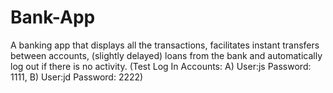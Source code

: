 # Bank-App
A banking app that displays all the transactions, facilitates instant transfers between accounts, (slightly delayed) loans from the bank and automatically log out if there is no activity.
(Test Log In Accounts: A) User:js Password: 1111, B) User:jd Password: 2222)
